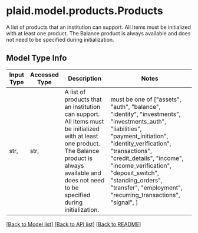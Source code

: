 # plaid.model.products.Products

A list of products that an institution can support. All Items must be initialized with at least one product. The Balance product is always available and does not need to be specified during initialization.

## Model Type Info
Input Type | Accessed Type | Description | Notes
------------ | ------------- | ------------- | -------------
str,  | str,  | A list of products that an institution can support. All Items must be initialized with at least one product. The Balance product is always available and does not need to be specified during initialization. | must be one of ["assets", "auth", "balance", "identity", "investments", "investments_auth", "liabilities", "payment_initiation", "identity_verification", "transactions", "credit_details", "income", "income_verification", "deposit_switch", "standing_orders", "transfer", "employment", "recurring_transactions", "signal", ] 

[[Back to Model list]](../../README.md#documentation-for-models) [[Back to API list]](../../README.md#documentation-for-api-endpoints) [[Back to README]](../../README.md)

